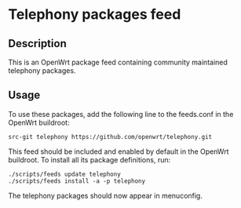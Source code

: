 # Telephony packages feed

## Description

This is an OpenWrt package feed containing community maintained telephony packages.

## Usage

To use these packages, add the following line to the feeds.conf
in the OpenWrt buildroot:

```
src-git telephony https://github.com/openwrt/telephony.git
```

This feed should be included and enabled by default in the OpenWrt buildroot. To install all its package definitions, run:

```
./scripts/feeds update telephony
./scripts/feeds install -a -p telephony
```

The telephony packages should now appear in menuconfig.
